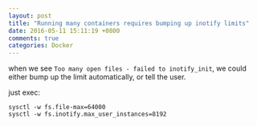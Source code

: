```yaml
---
layout: post
title: "Running many containers requires bumping up inotify limits"
date: 2016-05-11 15:11:19 +0800
comments: true
categories: Docker
---
```


when we see `Too many open files - failed to inotify_init`, we could either bump up the limit automatically, or tell the user.

just exec:

    sysctl -w fs.file-max=64000
    sysctl -w fs.inotify.max_user_instances=8192
